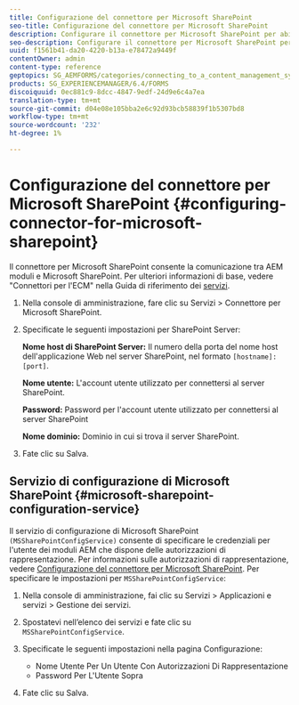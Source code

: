 ```yaml
---
title: Configurazione del connettore per Microsoft SharePoint
seo-title: Configurazione del connettore per Microsoft SharePoint
description: Configurare il connettore per Microsoft SharePoint per abilitare la comunicazione tra AEM moduli e Microsoft SharePoint.
seo-description: Configurare il connettore per Microsoft SharePoint per abilitare la comunicazione tra AEM moduli e Microsoft SharePoint.
uuid: f1561b41-da20-4220-b13a-e78472a9449f
contentOwner: admin
content-type: reference
geptopics: SG_AEMFORMS/categories/connecting_to_a_content_management_system
products: SG_EXPERIENCEMANAGER/6.4/FORMS
discoiquuid: 0ec881c9-8dcc-4847-9edf-24d9e6c4a7ea
translation-type: tm+mt
source-git-commit: d04e08e105bba2e6c92d93bcb58839f1b5307bd8
workflow-type: tm+mt
source-wordcount: '232'
ht-degree: 1%

---
```



# Configurazione del connettore per Microsoft SharePoint {#configuring-connector-for-microsoft-sharepoint}

Il connettore per Microsoft SharePoint consente la comunicazione tra AEM moduli e Microsoft SharePoint. Per ulteriori informazioni di base, vedere &quot;Connettori per l&#39;ECM&quot; nella Guida di riferimento dei [servizi](https://www.adobe.com/go/learn_aemforms_services_63).

1. Nella console di amministrazione, fare clic su Servizi > Connettore per Microsoft SharePoint.
1. Specificate le seguenti impostazioni per SharePoint Server:

   **Nome host di SharePoint Server:** Il numero della porta del nome host dell&#39;applicazione Web nel server SharePoint, nel formato `[hostname]:[port]`.

   **Nome utente:** L&#39;account utente utilizzato per connettersi al server SharePoint.

   **Password:** Password per l&#39;account utente utilizzato per connettersi al server SharePoint

   **Nome dominio:** Dominio in cui si trova il server SharePoint.

1. Fate clic su Salva.

## Servizio di configurazione di Microsoft SharePoint {#microsoft-sharepoint-configuration-service}

Il servizio di configurazione di Microsoft SharePoint `(MSSharePointConfigService)` consente di specificare le credenziali per l&#39;utente dei moduli AEM che dispone delle autorizzazioni di rappresentazione. Per informazioni sulle autorizzazioni di rappresentazione, vedere [Configurazione del connettore per Microsoft SharePoint](https://help.adobe.com/en_US/AEMForms/6.1/SharePointConfig/index.html). Per specificare le impostazioni per `MSSharePointConfigService`:

1. Nella console di amministrazione, fai clic su Servizi > Applicazioni e servizi > Gestione dei servizi.
1. Spostatevi nell’elenco dei servizi e fate clic su `MSSharePointConfigService`.
1. Specificate le seguenti impostazioni nella pagina Configurazione:

   * Nome Utente Per Un Utente Con Autorizzazioni Di Rappresentazione
   * Password Per L&#39;Utente Sopra

1. Fate clic su Salva.

